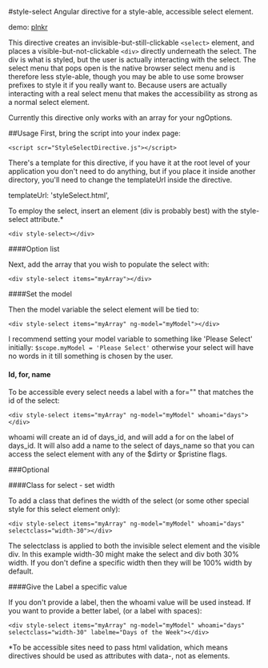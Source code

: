 #style-select
Angular directive for a style-able, accessible select element.

demo: [plnkr]()

This directive creates an invisible-but-still-clickable `<select>` element, and places a visible-but-not-clickable `<div>` directly underneath the select.  The div is what is styled, but the user is actually interacting with the select.  The select menu that pops open is the native browser select menu and is therefore less style-able, though you may be able to use some browser prefixes to style it if you really want to.  Because users are actually interacting with a real select menu that makes the accessibility as strong as a normal select element.

Currently this directive only works with an array for your ngOptions.

##Usage
First, bring the script into your index page:

`<script scr="StyleSelectDirective.js"></script>`

There's a template for this directive, if you have it at the root level of your application you don't need to do anything, but if you place it inside another directory, you'll need to change the templateUrl inside the directive.

templateUrl: 'styleSelect.html',

To employ the select, insert an element (div is probably best) with the style-select attribute.*

`<div style-select></div>`

####Option list

Next, add the array that you wish to populate the select with:

`<div style-select items="myArray"></div>`

####Set the model

Then the model variable the select element will be tied to:

`<div style-select items="myArray" ng-model="myModel"></div>`

I recommend setting your model variable to something like 'Please Select' initially: `$scope.myModel = 'Please Select'` otherwise your select will have no words in it till something is chosen by the user.

#### Id, for, name

To be accessible every select needs a label with a for="" that matches the id of the select:

`<div style-select items="myArray" ng-model="myModel" whoami="days"></div>`

whoami will create an id of days_id, and will add a for on the label of days_id.  It will also add a name to the select of days_name so that you can access the select element with any of the $dirty or $pristine flags.

###Optional

####Class for select - set width

To add a class that defines the width of the select (or some other special style for this select element only):

`<div style-select items="myArray" ng-model="myModel" whoami="days" selectclass="width-30"></div>`

The selectclass is applied to both the invisible select element and the visible div. In this example width-30 might make the select and div both 30% width.  If you don't define a specific width then they will be 100% width by default.

####Give the Label a specific value

If you don't provide a label, then the whoami value will be used instead.  If you want to provide a better label, (or a label with spaces):

`<div style-select items="myArray" ng-model="myModel" whoami="days" selectclass="width-30" labelme="Days of the Week"></div>`






*To be accessible sites need to pass html validation, which means directives should be used as attributes with data-, not as elements.
